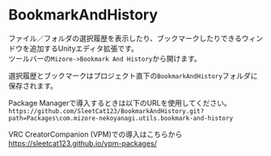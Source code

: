 # BookmarkAndHistory
ファイル／フォルダの選択履歴を表示したり、ブックマークしたりできるウィンドウを追加するUnityエディタ拡張です。  
ツールバーの`Mizore->Bookmark And History`から開けます。  

選択履歴とブックマークはプロジェクト直下の`BookmarkAndHistory`フォルダに保存されます。  

Package Managerで導入するときは以下のURLを使用してください。  
`https://github.com/SleetCat123/BookmarkAndHistory.git?path=Packages\com.mizore-nekoyanagi.utils.bookmark-and-history`

VRC CreatorCompanion (VPM)での導入はこちらから  
https://sleetcat123.github.io/vpm-packages/
